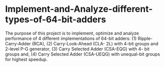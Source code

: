# Implement-and-Analyze-different-types-of-64-bit-adders
The purpose of this project is to implement, optimize and analyze performance of 4 different implementations of 64-bit adders: 
(1) Ripple-Carry-Adder (RCA), 
(2) Carry-Look-Ahead (CLA- 2L) with 4-bit groups and 2-level P-G generator, 
(3) Carry Selected Adder (CSA-EQG) with 4- bit groups and,
(4) Carry Selected Adder (CSA-UEQG) with unequal-bit groups for highest speedup.
